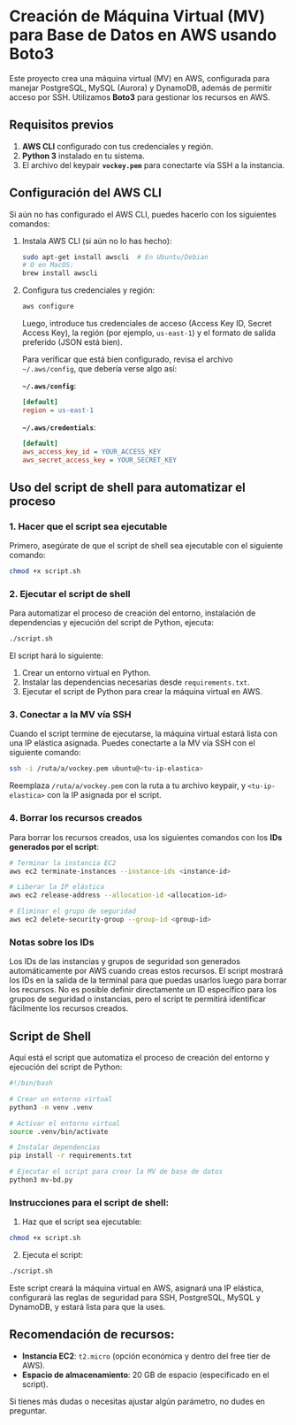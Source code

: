 # Creación de Máquina Virtual (MV) para Base de Datos en AWS usando Boto3

Este proyecto crea una máquina virtual (MV) en AWS, configurada para manejar PostgreSQL, MySQL (Aurora) y DynamoDB, además de permitir acceso por SSH. Utilizamos **Boto3** para gestionar los recursos en AWS.

## Requisitos previos

1. **AWS CLI** configurado con tus credenciales y región.
2. **Python 3** instalado en tu sistema.
3. El archivo del keypair **`vockey.pem`** para conectarte vía SSH a la instancia.

## Configuración del AWS CLI

Si aún no has configurado el AWS CLI, puedes hacerlo con los siguientes comandos:

1. Instala AWS CLI (si aún no lo has hecho):
   
   ```bash
   sudo apt-get install awscli  # En Ubuntu/Debian
   # O en MacOS:
   brew install awscli
   ```

2. Configura tus credenciales y región:

   ```bash
   aws configure
   ```

   Luego, introduce tus credenciales de acceso (Access Key ID, Secret Access Key), la región (por ejemplo, `us-east-1`) y el formato de salida preferido (JSON está bien).

   Para verificar que está bien configurado, revisa el archivo `~/.aws/config`, que debería verse algo así:

   **`~/.aws/config`**:
   ```ini
   [default]
   region = us-east-1
   ```

   **`~/.aws/credentials`**:
   ```ini
   [default]
   aws_access_key_id = YOUR_ACCESS_KEY
   aws_secret_access_key = YOUR_SECRET_KEY
   ```

## Uso del script de shell para automatizar el proceso

### 1. Hacer que el script sea ejecutable

Primero, asegúrate de que el script de shell sea ejecutable con el siguiente comando:

```bash
chmod +x script.sh
```

### 2. Ejecutar el script de shell

Para automatizar el proceso de creación del entorno, instalación de dependencias y ejecución del script de Python, ejecuta:

```bash
./script.sh
```

El script hará lo siguiente:

1. Crear un entorno virtual en Python.
2. Instalar las dependencias necesarias desde `requirements.txt`.
3. Ejecutar el script de Python para crear la máquina virtual en AWS.

### 3. Conectar a la MV vía SSH

Cuando el script termine de ejecutarse, la máquina virtual estará lista con una IP elástica asignada. Puedes conectarte a la MV vía SSH con el siguiente comando:

```bash
ssh -i /ruta/a/vockey.pem ubuntu@<tu-ip-elastica>
```

Reemplaza `/ruta/a/vockey.pem` con la ruta a tu archivo keypair, y `<tu-ip-elastica>` con la IP asignada por el script.

### 4. Borrar los recursos creados

Para borrar los recursos creados, usa los siguientes comandos con los **IDs generados por el script**:

```bash
# Terminar la instancia EC2
aws ec2 terminate-instances --instance-ids <instance-id>

# Liberar la IP elástica
aws ec2 release-address --allocation-id <allocation-id>

# Eliminar el grupo de seguridad
aws ec2 delete-security-group --group-id <group-id>
```

### Notas sobre los IDs

Los IDs de las instancias y grupos de seguridad son generados automáticamente por AWS cuando creas estos recursos. El script mostrará los IDs en la salida de la terminal para que puedas usarlos luego para borrar los recursos. No es posible definir directamente un ID específico para los grupos de seguridad o instancias, pero el script te permitirá identificar fácilmente los recursos creados.

## Script de Shell

Aquí está el script que automatiza el proceso de creación del entorno y ejecución del script de Python:

```bash
#!/bin/bash

# Crear un entorno virtual
python3 -m venv .venv

# Activar el entorno virtual
source .venv/bin/activate

# Instalar dependencias
pip install -r requirements.txt

# Ejecutar el script para crear la MV de base de datos
python3 mv-bd.py
```

### Instrucciones para el script de shell:

1. Haz que el script sea ejecutable:

```bash
chmod +x script.sh
```

2. Ejecuta el script:

```bash
./script.sh
```

Este script creará la máquina virtual en AWS, asignará una IP elástica, configurará las reglas de seguridad para SSH, PostgreSQL, MySQL y DynamoDB, y estará lista para que la uses.

## Recomendación de recursos:

- **Instancia EC2**: `t2.micro` (opción económica y dentro del free tier de AWS).
- **Espacio de almacenamiento**: 20 GB de espacio (especificado en el script).

Si tienes más dudas o necesitas ajustar algún parámetro, no dudes en preguntar.
```

